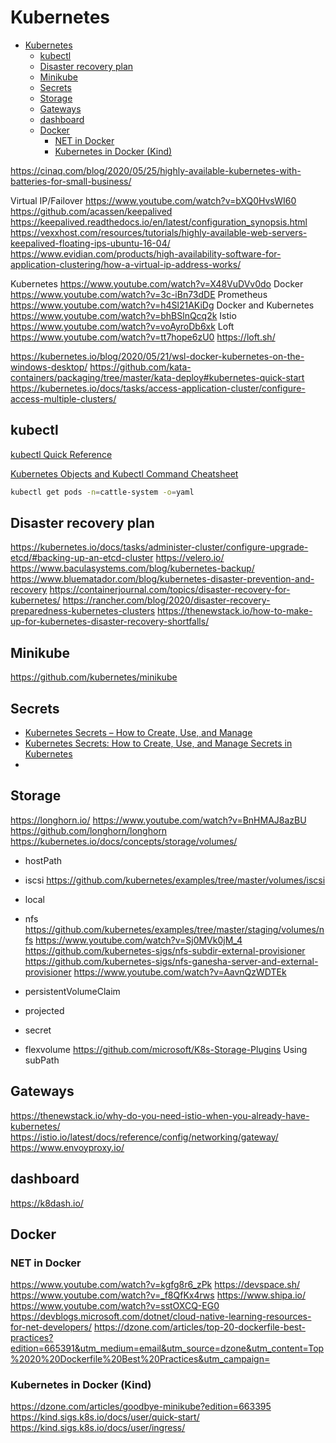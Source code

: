 <!-- markdownlint-disable MD004 -->
# Kubernetes

<!-- @import "[TOC]" {cmd="toc" depthFrom=1 depthTo=6 orderedList=false} -->

<!-- code_chunk_output -->

- [Kubernetes](#kubernetes)
  - [kubectl](#kubectl)
  - [Disaster recovery plan](#disaster-recovery-plan)
  - [Minikube](#minikube)
  - [Secrets](#secrets)
  - [Storage](#storage)
  - [Gateways](#gateways)
  - [dashboard](#dashboard)
  - [Docker](#docker)
    - [NET in Docker](#net-in-docker)
    - [Kubernetes in Docker (Kind)](#kubernetes-in-docker-kind)

<!-- /code_chunk_output -->

https://cinaq.com/blog/2020/05/25/highly-available-kubernetes-with-batteries-for-small-business/

Virtual IP/Failover https://www.youtube.com/watch?v=bXQ0HvsWI60 
https://github.com/acassen/keepalived 
https://keepalived.readthedocs.io/en/latest/configuration_synopsis.html
https://vexxhost.com/resources/tutorials/highly-available-web-servers-keepalived-floating-ips-ubuntu-16-04/
https://www.evidian.com/products/high-availability-software-for-application-clustering/how-a-virtual-ip-address-works/

Kubernetes https://www.youtube.com/watch?v=X48VuDVv0do
Docker https://www.youtube.com/watch?v=3c-iBn73dDE
Prometheus https://www.youtube.com/watch?v=h4Sl21AKiDg
Docker and Kubernetes https://www.youtube.com/watch?v=bhBSlnQcq2k
Istio https://www.youtube.com/watch?v=voAyroDb6xk
Loft https://www.youtube.com/watch?v=tt7hope6zU0
https://loft.sh/

https://kubernetes.io/blog/2020/05/21/wsl-docker-kubernetes-on-the-windows-desktop/
https://github.com/kata-containers/packaging/tree/master/kata-deploy#kubernetes-quick-start
https://kubernetes.io/docs/tasks/access-application-cluster/configure-access-multiple-clusters/

## kubectl

[kubectl Quick Reference](https://kubernetes.io/docs/reference/kubectl/quick-reference/)

[Kubernetes Objects and Kubectl Command Cheatsheet](https://spacelift.io/blog/kubernetes-cheat-sheet)

``` bash
kubectl get pods -n=cattle-system -o=yaml

```

## Disaster recovery plan

https://kubernetes.io/docs/tasks/administer-cluster/configure-upgrade-etcd/#backing-up-an-etcd-cluster
https://velero.io/
https://www.baculasystems.com/blog/kubernetes-backup/
https://www.bluematador.com/blog/kubernetes-disaster-prevention-and-recovery
https://containerjournal.com/topics/disaster-recovery-for-kubernetes/
https://rancher.com/blog/2020/disaster-recovery-preparedness-kubernetes-clusters
https://thenewstack.io/how-to-make-up-for-kubernetes-disaster-recovery-shortfalls/

## Minikube

https://github.com/kubernetes/minikube

## Secrets

* [Kubernetes Secrets – How to Create, Use, and Manage](https://spacelift.io/blog/kubernetes-secrets)
* [Kubernetes Secrets: How to Create, Use, and Manage Secrets in Kubernetes](https://medium.com/@subhampradhan966/kubernetes-secrets-how-to-create-use-and-manage-secrets-in-kubernetes-a23663a81d26)
* [](https://medium.com/@ravipatel.it/mastering-kubernetes-secrets-a-comprehensive-guide-b0304818e32b)

## Storage

https://longhorn.io/
https://www.youtube.com/watch?v=BnHMAJ8azBU
https://github.com/longhorn/longhorn
https://kubernetes.io/docs/concepts/storage/volumes/

- hostPath
- iscsi https://github.com/kubernetes/examples/tree/master/volumes/iscsi
- local
- nfs https://github.com/kubernetes/examples/tree/master/staging/volumes/nfs
  https://www.youtube.com/watch?v=Sj0MVk0jM_4  
  https://github.com/kubernetes-sigs/nfs-subdir-external-provisioner
  https://github.com/kubernetes-sigs/nfs-ganesha-server-and-external-provisioner
  https://www.youtube.com/watch?v=AavnQzWDTEk

- persistentVolumeClaim
- projected
- secret 
- flexvolume https://github.com/microsoft/K8s-Storage-Plugins
Using subPath

## Gateways

https://thenewstack.io/why-do-you-need-istio-when-you-already-have-kubernetes/
https://istio.io/latest/docs/reference/config/networking/gateway/
https://www.envoyproxy.io/

## dashboard

https://k8dash.io/

## Docker

### NET in Docker

https://www.youtube.com/watch?v=kgfg8r6_zPk
https://devspace.sh/
https://www.youtube.com/watch?v=_f8QfKx4rws
https://www.shipa.io/
https://www.youtube.com/watch?v=sstOXCQ-EG0
https://devblogs.microsoft.com/dotnet/cloud-native-learning-resources-for-net-developers/
https://dzone.com/articles/top-20-dockerfile-best-practices?edition=665391&utm_medium=email&utm_source=dzone&utm_content=Top%2020%20Dockerfile%20Best%20Practices&utm_campaign=

### Kubernetes in Docker (Kind)

https://dzone.com/articles/goodbye-minikube?edition=663395
https://kind.sigs.k8s.io/docs/user/quick-start/
https://kind.sigs.k8s.io/docs/user/ingress/

